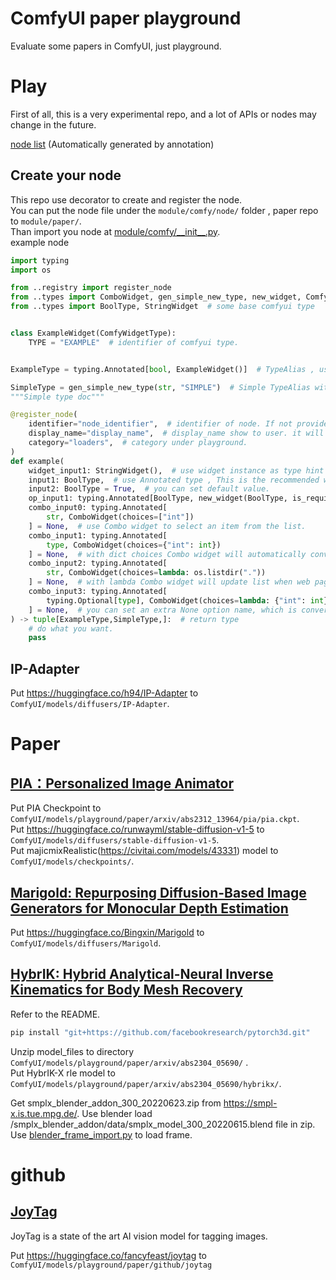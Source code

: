 # ComfyUI paper playground

Evaluate some papers in ComfyUI, just playground.

# Play

First of all, this is a very experimental repo, and a lot of APIs or nodes may change in the future.

[node list](node.md) (Automatically generated by annotation)

## Create your node

This repo use decorator to create and register the node.  
You can put the node file under the `module/comfy/node/` folder , paper repo to `module/paper/`.  
Than import you node at [module/comfy/\_\_init\_\_.py](module/comfy/__init__.py).  
example node

```python
import typing
import os

from ..registry import register_node
from ..types import ComboWidget, gen_simple_new_type, new_widget, ComfyWidgetType
from ..types import BoolType, StringWidget  # some base comfyui type


class ExampleWidget(ComfyWidgetType):
    TYPE = "EXAMPLE"  # identifier of comfyui type.


ExampleType = typing.Annotated[bool, ExampleWidget()]  # TypeAlias , use as bool

SimpleType = gen_simple_new_type(str, "SIMPLE")  # Simple TypeAlias without definition Widget, use as str
"""Simple type doc"""

@register_node(
    identifier="node_identifier",  # identifier of node. If not provided, it will be generated from the function name.
    display_name="display_name",  # display_name show to user. it will be generated from the identifier.
    category="loaders",  # category under playground.
)
def example(
    widget_input1: StringWidget(),  # use widget instance as type hint , register_node will convert it to an inputType. but it is not valid for programmers.
    input1: BoolType,  # use Annotated type , This is the recommended way.
    input2: BoolType = True,  # you can set default value.
    op_input1: typing.Annotated[BoolType, new_widget(BoolType, is_required=False)] = True,  # change widget property.
    combo_input0: typing.Annotated[
        str, ComboWidget(choices=["int"])
    ] = None,  # use Combo widget to select an item from the list.
    combo_input1: typing.Annotated[
        type, ComboWidget(choices={"int": int})
    ] = None,  # with dict choices Combo widget will automatically convert key to value .
    combo_input2: typing.Annotated[
        str, ComboWidget(choices=lambda: os.listdir("."))
    ] = None,  # with lambda Combo widget will update list when web page refresh.
    combo_input3: typing.Annotated[
        typing.Optional[type], ComboWidget(choices=lambda: {"int": int}, ext_none_choice="none")
    ] = None,  # you can set an extra None option name, which is converted to None when passed in.
) -> tuple[ExampleType,SimpleType,]:  # return type
    # do what you want.
    pass
```

## IP-Adapter

Put https://huggingface.co/h94/IP-Adapter to `ComfyUI/models/diffusers/IP-Adapter`.

# Paper

## [PIA：Personalized Image Animator](https://github.com/open-mmlab/PIA)

Put PIA Checkpoint to `ComfyUI/models/playground/paper/arxiv/abs2312_13964/pia/pia.ckpt`.  
Put https://huggingface.co/runwayml/stable-diffusion-v1-5 to `ComfyUI/models/diffusers/stable-diffusion-v1-5`.  
Put majicmixRealistic(https://civitai.com/models/43331) model to `ComfyUI/models/checkpoints/`.

## [Marigold: Repurposing Diffusion-Based Image Generators for Monocular Depth Estimation](https://github.com/prs-eth/Marigold)

Put https://huggingface.co/Bingxin/Marigold to `ComfyUI/models/diffusers/Marigold`.

## [HybrIK: Hybrid Analytical-Neural Inverse Kinematics for Body Mesh Recovery](https://github.com/Jeff-sjtu/HybrIK)

Refer to the README.

```bash
pip install "git+https://github.com/facebookresearch/pytorch3d.git"
```

Unzip model_files to directory `ComfyUI/models/playground/paper/arxiv/abs2304_05690/` .  
Put HybrIK-X rle model to `ComfyUI/models/playground/paper/arxiv/abs2304_05690/hybrikx/`.

Get smplx_blender_addon_300_20220623.zip from https://smpl-x.is.tue.mpg.de/.
Use blender load /smplx_blender_addon/data/smplx_model_300_20220615.blend file in zip.  
Use [blender_frame_import.py](module/paper/arxiv/abs2304_05690/blender_frame_import.py) to load frame.

# github

## [JoyTag](https://github.com/fpgaminer/joytag)

JoyTag is a state of the art AI vision model for tagging images.

Put https://huggingface.co/fancyfeast/joytag to `ComfyUI/models/playground/paper/github/joytag`
